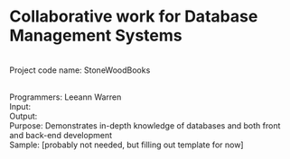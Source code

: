 # Collaborative work for Database Management Systems
<br>Project code name: StoneWoodBooks

<br>Programmers: Leeann Warren
<br>Input:
<br>Output:
<br>Purpose: Demonstrates in-depth knowledge of databases and both front and back-end development 
<br>Sample: [probably not needed, but filling out template for now]
